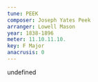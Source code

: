 ```yaml
---
tune: PEEK
composer: Joseph Yates Peek
arranger: Lowell Mason
year: 1838-1896
meter: 11.10.11.10.
key: F Major
anacrusis: 0
---
```

undefined